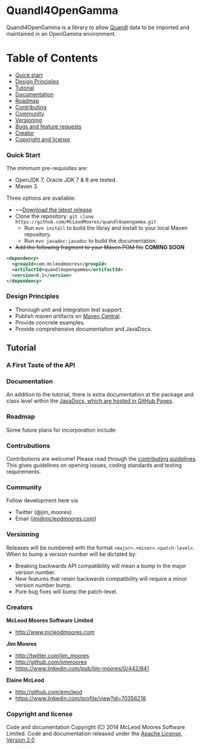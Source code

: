 Quandl4OpenGamma
================

Quandl4OpenGamma is a library to allow [Quandl](http://www.quandl.com) data to be imported and maintained in an OpenGamma
environment.

# Table of Contents
 - [Quick start](#quick-start)
 - [Design Principles](#design-principles)
 - [Tutorial](#tutorial)
 - [Documentation](#documentation)
 - [Roadmap](#roadmap)
 - [Contributing](#contributing)
 - [Community](#community)
 - [Versioning](#versioning)
 - [Bugs and feature requests](#bugs-and-feature-requests)
 - [Creator](#creator)
 - [Copyright and license](#copyright-and-license)

### Quick Start
The minimum pre-requisites are:
 - OpenJDK 7, Oracle JDK 7 & 8 are tested.
 - Maven 3.

Three options are available:
 - ~~[Download the latest release](https://github.com/McLeodMoores/quandl4opengamma/something)
 - Clone the repository: `git clone https://github.com/McLeodMoores/quandl4opengamma.git`
   - Run `mvn install` to build the libray and install to your local Maven repository.
   - Run `mvn javadoc:javadoc` to build the documentation.
 - ~~Add the following fragment to your Maven POM file~~ **COMING SOON**
```xml
<dependency>
  <groupId>com.mcleodmoores</groupId>
  <artifactId>quandl4opengamma</artifactId>
  <version>0.1</version>
</dependency>
```
### Design Principles
 - Thorough unit and integration test support.
 - Publish maven artifacts on [Maven Central](http://search.maven.org/).
 - Provide concrete examples.
 - Provide comprehensive documentation and JavaDocs.

## Tutorial
### A First Taste of the API
### Documentation
An addition to the tutorial, there is extra documentation at the package and class level within the [JavaDocs, which are hosted in GitHub Pages](http://mcleodmoores.github.io/quandl4opengamma/apidocs).

### Roadmap
Some future plans for incorporation include:

### Contrubutions
Contributions are welcome!  Please read through the [contributing guidelines](http://github.com/McLeodMoores/quandl4opengamma/blob/master/CONTRIBUTING.md).  This gives guidelines on opening issues, coding standards and testing requirements.

### Community
Follow development here via
 - Twitter (@jim_moores)
 - Email (jim@mcleodmoores.com)

### Versioning
Releases will be numbered with the format `<major>.<minor>.<patch-level>`.  When to bump a version number will be dictated by:
 - Breaking backwards API compatibility will mean a bump in the major version number.
 - New features that retain backwards compatibility will require a minor version number bump.
 - Pure bug fixes will bump the patch-level.
 
### Creators
**McLeod Moores Software Limited**
 - <http://www.mcleodmoores.com>

**Jim Moores**
 - <http://twitter.com/jim_moores>
 - <http://github.com/jimmoores>
 - <https://www.linkedin.com/pub/jim-moores/0/442/841>
 
**Elaine McLeod**
 - <http://github.com/emcleod>
 - <https://www.linkedin.com/profile/view?id=70356218>

### Copyright and license

Code and documentation Copyright (C) 2014 McLeod Moores Software Limited.  Code and documentation released under the [Apache License, Version 2.0](http://www.apache.org/licenses/LICENSE-2.0.html)
 

